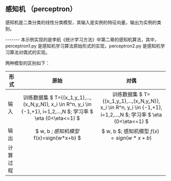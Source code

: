 ## 感知机 （perceptron）

感知机是二类分类的线性分类模型，其输入是实例的特征向量，输出为实例的类别。

------- 本示例实现的是李航《统计学习方法》中第二章的感知机算法，其中，perceptron1.py 是感知机学习算法原始形式的实现，perceptron2.py 是感知机学习算法对偶式的实现。

两种模型的区别如下：

形式 | 原始 | 对偶
----|:---:|:---:
输入|训练数据集 $ T={(x_1,y_1),...,(x_N,y_N)}, x_i \in R^n, y_i \in {-1,+1}, i=1,2,...,N $; 学习率 $ \eta (0<\eta<=1) $ |训练数据集 $ T={(x_1,y_1),...,(x_N,y_N)}, x_i \in R^n, y_i \in {-1,+1}, i=1,2,...,N $; 学习率 $ \eta (0<\eta<=1) $
输出|$ w, b $; 感知机模型$ f(x)=sign(w*x+b) $ | $ w, b $; 感知机模型 $f(x)=sign(w*x+b)$
计算过程||
